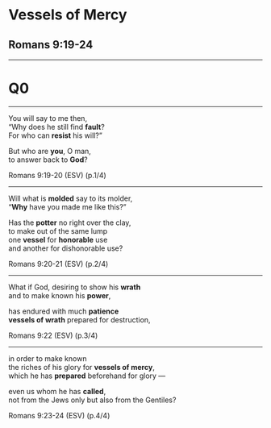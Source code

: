 <!-- .slide: data-background-image="https://sermons.seanho.com/img/bg/unsplash-Jztmx9yqjBw-stars.jpg" -->
# Vessels of Mercy
## Romans 9:19-24

---
<!-- .slide: data-background="white" -->
# Q0

---
You will say to me then, <br/>
“Why does he still find **fault**?  <br/>
For who can **resist** his will?” 

But who are **you**, O man,  <br/>
to answer back to **God**?

<div class="ref">
Romans 9:19-20 (ESV) (p.1/4)
</div>

---
Will what is **molded** say to its molder,  <br/>
“**Why** have you made me like this?”

Has the **potter** no right over the clay,  <br/>
to make out of the same lump  <br/>
one **vessel** for **honorable** use  <br/>
and another for dishonorable use?

<div class="ref">
Romans 9:20-21 (ESV) (p.2/4)
</div>

---
What if God, desiring to show his **wrath**  <br/>
and to make known his **power**,

has endured with much **patience**  <br/>
**vessels of wrath** prepared for destruction, 

<div class="ref">
Romans 9:22 (ESV) (p.3/4)
</div>

---
in order to make known  <br/>
the riches of his glory for **vessels of mercy**,  <br/>
which he has **prepared** beforehand for glory — 

even us whom he has **called**,  <br/>
not from the Jews only but also from the Gentiles?

<div class="ref">
Romans 9:23-24 (ESV) (p.4/4)
</div>
